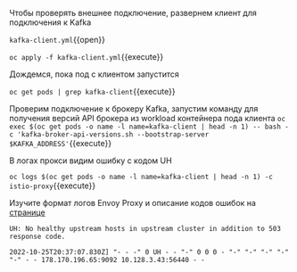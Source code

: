 Чтобы проверять внешнее подключение, развернем клиент для подключения к Kafka

`kafka-client.yml`{{open}}

`oc apply -f kafka-client.yml`{{execute}}

Дождемся, пока под с клиентом запустится

`oc get pods | grep kafka-client`{{execute}}

Проверим подключение к брокеру Kafka, запустим команду для получения версий API брокера из workload контейнера пода клиента
`oc exec $(oc get pods -o name -l name=kafka-client | head -n 1) -- bash -c 'kafka-broker-api-versions.sh --bootstrap-server $KAFKA_ADDRESS'`{{execute}}

В логах прокси видим ошибку с кодом UH

`oc logs $(oc get pods -o name -l name=kafka-client | head -n 1) -c istio-proxy`{{execute}}

Изучите формат логов Envoy Proxy и описание кодов ошибок
на [странице](https://www.envoyproxy.io/docs/envoy/latest/configuration/observability/access_log/usage)

`UH: No healthy upstream hosts in upstream cluster in addition to 503 response code.`

`2022-10-25T20:37:07.830Z] "- - -" 0 UH - - "-" 0 0 0 - "-" "-" "-" "-" "-" - - 178.170.196.65:9092 10.128.3.43:56440 - -`
